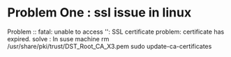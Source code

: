 # Problem One :  ssl issue in linux 
Problem :: fatal: unable to access '': SSL certificate problem: certificate has expired. 
solve : In suse machine 
		rm /usr/share/pki/trust/DST_Root_CA_X3.pem
		sudo update-ca-certificates
